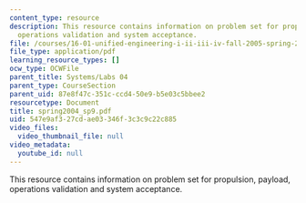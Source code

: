 ```yaml
---
content_type: resource
description: This resource contains information on problem set for propulsion, payload,
  operations validation and system acceptance.
file: /courses/16-01-unified-engineering-i-ii-iii-iv-fall-2005-spring-2006/547e9af327cdae03346f3c3c9c22c885_spring2004_sp9.pdf
file_type: application/pdf
learning_resource_types: []
ocw_type: OCWFile
parent_title: Systems/Labs 04
parent_type: CourseSection
parent_uid: 87e8f47c-351c-ccd4-50e9-b5e03c5bbee2
resourcetype: Document
title: spring2004_sp9.pdf
uid: 547e9af3-27cd-ae03-346f-3c3c9c22c885
video_files:
  video_thumbnail_file: null
video_metadata:
  youtube_id: null
---
```

This resource contains information on problem set for propulsion, payload, operations validation and system acceptance.

